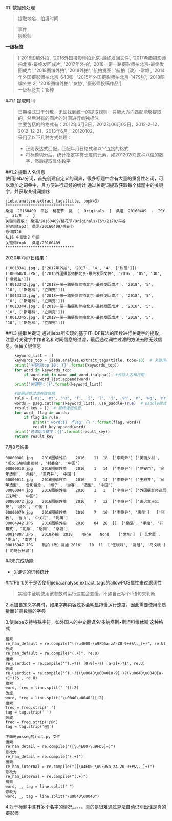 #1. 数据预处理
>提取地名、拍摄时间  

>事件  
>摄影师  

**一级标签**  
>['2016图编外拍', '2016外国摄影师拍北京-最终发回文件', '2017希腊摄影师拍北京-最终发回成片', '2017年外拍', '2018一带一路摄影师拍北京-最终发回成片', '2018图编外拍', '2018外拍', '航拍挑图', '航拍（改）-常旭', '2014年外国摄影师拍北京-643张', '2015年外国摄影师拍北京-1479张', '2018图编外拍 2', '2019图编外拍', '友协', '摄影师投稿作品']  
>一级标签共：15种

##1.1 提取时间  
>日期格式过于分散，无法找到统一的提取规则，只能大方向匹配能够提取的，然后对有的图片的时间进行单独标注  
>主要包括的的格式有：2012年6月3日，2012年06月03日，2012-2-12，2012-12-21，2013年6月，20120102，  
>采用了以下几种方式处理：  
> - 正则表达式匹配，匹配年月日格式和以‘-’连接的格式
> - 将标题切分后，统计指定字符长度的元素，如20120202这种八位的数字，然后提取具体数字  
>


##1.2 提取人名信息  
使用jieba分词，首先创建自定义的词典，很多标题中含有大量的重复性名词，可以添加之词典中，且方便进行词频的统计
通过关键词提取获取每个标题中的关键字，并获取关键词排序

    jieba.analyse.extract_tags(title, topK=3)
    ******************************
    桑浥  20160409  平谷  桃花节  挑  [  Originals  ]  桑浥  20160409  -  ISY  _  2178  .  j
    关键词提取： 桑浥/20160409/桃花节/Originals/ISY/2178/平谷
    关键词top3： 桑浥/20160409/桃花节
    总词数16
    从16 中取出2 个词
    关键词topk： 桑浥/20160409
    ******************************


2020年7月7日结果：

    ('0013341.jpg', ['2017年外拍', '2017', '4', '4', ['陈硕']])
    ('0006870.JPG', ['2016外国摄影师拍北京-最终发回文件', '2016', '05', '30', ['霍姆兹']])
    ('0013342.jpg', ['2018一带一路摄影师拍北京-最终发回成片', '2018', '5', '10', ['斯坦科', '立陶宛']])
    ('0013343.jpg', ['2018一带一路摄影师拍北京-最终发回成片', '2018', '5', '10', ['斯坦科', '立陶宛']])
    ('0013344.jpg', ['2018一带一路摄影师拍北京-最终发回成片', '2018', '5', '10', ['斯坦科', '立陶宛']])
    ('0013345.jpg', ['2018一带一路摄影师拍北京-最终发回成片', '2018', '5', '10', ['斯坦科', '立陶宛']])  
    
##1.3 提取关键词
通过jieba所实现的基于IT-IDF算法的函数进行关键字的提取，注意对关键字中作者名和时间信息的过滤，最后通过词性过滤的方法去除无效信息，保留关键信息
```python
    keyword_list = []
    keywords_top = jieba.analyse.extract_tags(title, topK=10)  # 关键词前10位，返回值为列表
    print('关键词top 10： {}'.format(keywords_top))
    for word in keywords_top:
        if word not in name and word.isalpha(): #去除人名和日期
            keyword_list.append(word)
    print('关键字：{}'.format(keyword_list))

    #根据词性过滤有效信息
    rule = ['ns', 'nt', 'nz', 'f', 'i', 'l', 'j', 'vn', 'n', 'Ng', 'nr', 'z']
    words = pseg.cut(repr(keyword_list), use_paddle=True)  # paddle模式
    result_key = []  # 最终返回信息
    for word, flag in words:
        if flag in rule:
            print(" word:{}  flag: {} ".format(flag, word))
            result_key.append(word)
    print('过滤后关键字：{}'.format(result_key))
    return result_key
```
7月8号结果  

    00000001.jpg	2016图编外拍	2016	11	18	['李晓尹']	['美丽乡村', '顺义马坡镇南卷村', '村委会', '中国']	
    00000010.jpg	2016图编外拍	2016	1	14	['李晓尹']	['左安门', '猴年造型', '角楼', '王府井', '中国']	
    00000011.jpg	2016图编外拍	2016	1	14	['李晓尹']	['王府井', '猴年造型', '合影留念', '猴子', '游客', '造型', '中国']		
    00000044.jpg	2016图编外拍	2016	1	1	['李晓尹']	['外国摄影师巡展五彩城', '中国']	
    00000072.jpg	2016图编外拍	2016	7	12	['李晓尹']	['画火车王忠良', '境外', '中国']	
    00000079.jpg	2016图编外拍	2016	7	16	['李晓尹', '惠民']	['科教', '香山', '中关村', '刺猬']
    00004942.JPG	2016图编外拍	2016	04	28	[]	['桑浥', '手绘', '开幕式', '北海', '胡同', '京城']
    00014887.JPG	2018外拍	2018	None	None	['常旭']	['艺术展', '荆山', '南方']
    00016947.JPG	航拍（改）常旭	2016	10	11	['任晓峰', '常旭', '马文晓']	['司马台长城']
    
##未完成功能
 - 关键词的词频统计

###PS
1.关于是否使用jieba.analyse.extract_tags的allowPOS属性来过滤词性  
>实验中证明使用该参数时运行速度会变慢，不如自己写个if语句来判断  

2.添加自定义字典时，如果字典内容过多会明显拖慢运行速度，因此需要使用高质量而非高数量的字典

3.使jieba支持特殊字符，如外国人的中文翻译名‘多纳塔斯•斯坦科维休斯’这种格式  
```
搜索
re_han_default = re.compile("([\u4E00-\u9FD5a-zA-Z0-9+#&\._]+)", re.U)
改成
re_han_default = re.compile("(.+)", re.U)
搜索
re_userdict = re.compile('^(.+?)( [0-9]+)?( [a-z]+)?$', re.U)
改成
re_userdict = re.compile('^(.+?)(\u0040\u0040[0-9]+)?(\u0040\u0040[a-z]+)?$', re.U)
搜索
word, freq = line.split(' ')[:2]
改成
word, freq = line.split('\u0040\u0040')[:2]
搜索
freq = freq.strip(' ')
tag = tag.strip(' ')
改成
freq = freq.strip('@@')
tag = tag.strip('@@')

下面是posseg的init.py 文件
搜索
re_han_detail = re.compile("([\u4E00-\u9FD5]+)")
修改为
re_han_detail = re.compile("(.+)")
搜索
re_han_internal = re.compile("([\u4E00-\u9FD5a-zA-Z0-9+#&\._]+)")
修改为
re_han_internal = re.compile("(.+)")
搜索
word, _, tag = line.split(" ")
修改为
word, _, tag = line.split("\u0040\u0040")
```
4.对于标题中含有多个名字的情况。。。。。真的是很难通过算法自动识别出谁是真的摄影师